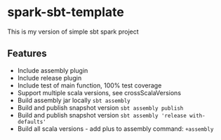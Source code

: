 # spark-sbt-template
This is my version of simple sbt spark project

## Features
* Include assembly plugin
* Include release plugin
* Include test of main function, 100% test coverage 
* Support multiple scala versions, see crossScalaVersions
* Build assembly jar locally `sbt assembly`
* Build and publish snapshot version `sbt assembly publish`
* Build and publish snapshot version `sbt assembly 'release with-defaults'`
* Build all scala versions - add plus to assembly command: `+assembly`